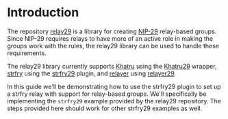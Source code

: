 # Introduction

The repository [relay29](https://github.com/fiatjaf/relay29 "relay29") is a library for creating [NIP-29](https://github.com/nostr-protocol/nips/blob/master/29.md "NIP-29") relay-based groups. Since NIP-29 requires relays to have more of an active role in making the groups work with the rules, the relay29 library can be used to handle these requirements.

The relay29 library currently supports [Khatru](https://github.com/fiatjaf/khatru "Khatru") using the [Khatru29](https://pkg.go.dev/github.com/fiatjaf/relay29/khatru29 "Khatru29") wrapper, [strfry](https://github.com/hoytech/strfry "strfry") using the [strfry29](https://github.com/fiatjaf/relay29/tree/master/strfry29 "strfry29") plugin, and [relayer](https://github.com/fiatjaf/relayer "relayer") using [relayer29](https://github.com/fiatjaf/relay29/blob/master/relayer29 "relayer29").

In this guide we'll be demonstrating how to use the strfry29 plugin to set up a strfry relay with support for relay-based groups. We'll specifically be implementing the `strfry29` example provided by the relay29 repository. The steps provided here should work for other strfry29 examples as well.
